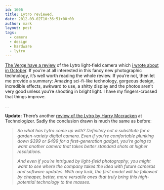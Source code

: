 ```yaml
---
id: 1606
title: Lytro reviewed.
date: 2012-03-02T10:36:51+00:00
author: mark
layout: post
tags:
  - camera
  - design
  - hardware
  - lytro
---
```

[The Verge have a review](http://www.theverge.com/2012/2/29/2821763/lytro-review) of the Lytro light-field camera which [i wrote about in October](http://www.sallonoroff.co.uk/blog/2011/10/fad-or-future/). If you&#8217;re at all interested in this fancy new photographic technology, it&#8217;s well worth reading the whole review. If you&#8217;re not, then let me provide a summary: Amazing sci-fi-like technology, gorgeous design, incredible effects, awkward to use, a shitty display and the photos aren&#8217;t very good unless you&#8217;re shooting in bright light. I have my fingers-crossed that things improve.

<span style="color: #c0c0c0;">&#8230;</span>

**Update:** There&#8217;s another [review of the Lytro by Harry Mccracken](http://techland.time.com/2012/03/06/lytros-light-field-camera-photography-reimagined/) at Technologizer. Sadly the conclusion drawn is much the same as before:

> _So what has Lytro come up with? Definitely not a substitute for a garden-variety digital camera. Even if you’re comfortable plunking down $399 or $499 for a first-generation gadget, you’re going to want another camera that takes better standard shots at higher resolutions._
> 
> _And even if you’re intrigued by light-field photography, you might want to see where the company takes the idea with future cameras and software updates. With any luck, the first model will be followed by cheaper, better, more versatile ones that truly bring this high-potential technology to the masses._